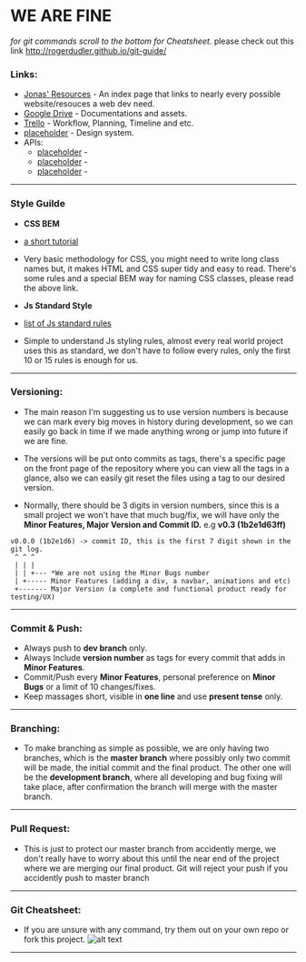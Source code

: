 # WE ARE FINE
*for git commands scroll to the bottom for Cheatsheet.* please check out this link http://rogerdudler.github.io/git-guide/

### Links: ###
* [Jonas' Resources](http://codingheroes.io/resources/) - An index page that links to nearly every possible website/resouces a web dev need.
* [Google Drive](https://drive.google.com/drive/folders/1KOZXZVLx1-RXY13hTeQaqxnocDWswZJo?usp=sharing) - Documentations and assets.
* [Trello](https://trello.com/b/L4iYkcA0/data-visualisation) - Workflow, Planning, Timeline and etc.
* [placeholder]() - Design system.
* APIs:
  * [placeholder]() -
  * [placeholder]() -
  * [placeholder]() -
---
### Style Guilde ###
* **CSS BEM**
* [a short tutorial](http://getbem.com/naming/)
* Very basic methodology for CSS, you might need to write long class names but, it makes HTML and CSS super tidy and easy to read. There's some rules and a special BEM way for naming CSS classes, please read the above link.

* **Js Standard Style**
* [list of Js standard rules](https://standardjs.com/rules.html)
* Simple to understand Js styling rules, almost every real world project uses this as standard, we don't have to follow every rules, only the first 10 or 15 rules is enough for us. 
---

### Versioning: ###
* The main reason I'm suggesting us to use version numbers is because we can mark every big moves in history during development, so we can easily go back in time if we made anything wrong or jump into future if we are fine.

* The versions will be put onto commits as tags, there's a specific page on the front page of the repository where you can view all the tags in a glance, also we can easily git reset the files using a tag to our desired version.

* Normally, there should be 3 digits in version numbers, since this is a small project we won't have that much bug/fix, we will have only the **Minor Features, Major Version and Commit ID.** e.g **v0.3 (1b2e1d63ff)**

```
v0.0.0 (1b2e1d6) -> commit ID, this is the first 7 digit shown in the git log.
 ^ ^ ^
 | | |
 | | +--- *We are not using the Minor Bugs number
 | +----- Minor Features (adding a div, a navbar, animations and etc)
 +------- Major Version (a complete and functional product ready for testing/UX)
```
---

### Commit & Push: ###
* Always push to **dev branch** only.
* Always Include **version number** as tags for every commit that adds in **Minor Features**.
* Commit/Push every **Minor Features**, personal preference on **Minor Bugs** or a limit of 10 changes/fixes.
* Keep massages short, visible in **one line** and use **present tense** only.
---

### Branching: ###
* To make branching as simple as possible, we are only having two branches, which is the **master branch** where possibly only two commit will be made, the initial commit and the final product. The other one will be the **development branch**, where all developing and bug fixing will take place, after confirmation the branch will merge with the master branch.
---

### Pull Request: ###
* This is just to protect our master branch from accidently merge, we don't really have to worry about this until the near end of the project where we are merging our final product. Git will reject your push if you accidently push to master branch
---

### Git Cheatsheet: ###

* If you are unsure with any command, try them out on your own repo or fork this project.
![alt text](https://www.git-tower.com/blog/content/posts/54-git-cheat-sheet/git-cheat-sheet-large01.png)
---



